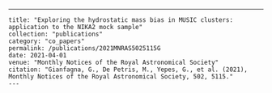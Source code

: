 ---
    title: "Exploring the hydrostatic mass bias in MUSIC clusters: application to the NIKA2 mock sample"
    collection: "publications"
    category: "co_papers"
    permalink: /publications/2021MNRAS5025115G
    date: 2021-04-01
    venue: "Monthly Notices of the Royal Astronomical Society"
    citation: "Gianfagna, G., De Petris, M., Yepes, G., et al. (2021), Monthly Notices of the Royal Astronomical Society, 502, 5115."
    ---